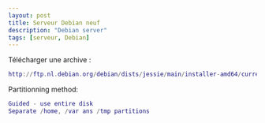 ```yaml
---
layout: post
title: Serveur Debian neuf
description: "Debian server"
tags: [serveur, Debian]
---
```


Télécharger une archive : 

```lua
http://ftp.nl.debian.org/debian/dists/jessie/main/installer-amd64/current/images/netboot/mini.iso
```

Partitionning method:

```lua
Guided - use entire disk
Separate /home, /var ans /tmp partitions
```

